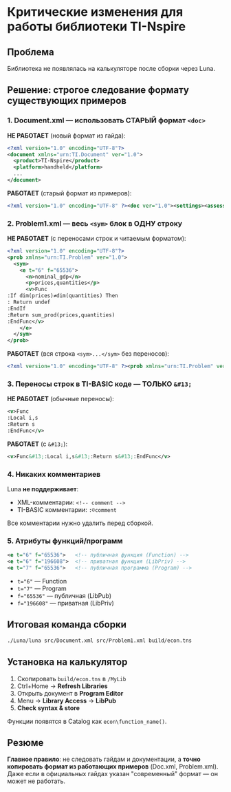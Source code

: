 # Критические изменения для работы библиотеки TI-Nspire

## Проблема
Библиотека не появлялась на калькуляторе после сборки через Luna.

## Решение: строгое следование формату существующих примеров

### 1. Document.xml — использовать СТАРЫЙ формат `<doc>`

**НЕ РАБОТАЕТ** (новый формат из гайда):
```xml
<?xml version="1.0" encoding="UTF-8"?>
<document xmlns="urn:TI.Document" ver="1.0">
  <product>TI-Nspire</product>
  <platform>handheld</platform>
  ...
</document>
```

**РАБОТАЕТ** (старый формат из примеров):
```xml
<?xml version="1.0" encoding="UTF-8" ?><doc ver="1.0"><settings><assessmentMode>0</assessmentMode><devapd>0</devapd>...</settings><nps>1</nps></doc>
```

### 2. Problem1.xml — весь `<sym>` блок в ОДНУ строку

**НЕ РАБОТАЕТ** (с переносами строк и читаемым форматом):
```xml
<?xml version="1.0" encoding="UTF-8"?>
<prob xmlns="urn:TI.Problem" ver="1.0">
  <sym>
    <e t="6" f="65536">
      <n>nominal_gdp</n>
      <p>prices,quantities</p>
      <v>Func
:If dim(prices)≠dim(quantities) Then
: Return undef
:EndIf
:Return sum_prod(prices,quantities)
:EndFunc</v>
    </e>
  </sym>
</prob>
```

**РАБОТАЕТ** (вся строка `<sym>...</sym>` без переносов):
```xml
<?xml version="1.0" encoding="UTF-8" ?><prob xmlns="urn:TI.Problem" ver="1.0"><sym><e t="6" f="65536"><n>nominal_gdp</n><p>prices,quantities</p><v>Func&#13;:If dim(prices)≠dim(quantities) Then&#13;: Return undef&#13;:EndIf&#13;:Return sum_prod(prices,quantities)&#13;:EndFunc</v></e></sym></prob>
```

### 3. Переносы строк в TI-BASIC коде — ТОЛЬКО `&#13;`

**НЕ РАБОТАЕТ** (обычные переносы):
```xml
<v>Func
:Local i,s
:Return s
:EndFunc</v>
```

**РАБОТАЕТ** (с `&#13;`):
```xml
<v>Func&#13;:Local i,s&#13;:Return s&#13;:EndFunc</v>
```

### 4. Никаких комментариев

Luna **не поддерживает**:
- XML-комментарии: `<!-- comment -->`
- TI-BASIC комментарии: `:©comment`

Все комментарии нужно удалить перед сборкой.

### 5. Атрибуты функций/программ

```xml
<e t="6" f="65536">   <!-- публичная функция (Function) -->
<e t="6" f="196608">  <!-- приватная функция (LibPriv) -->
<e t="7" f="65536">   <!-- публичная программа (Program) -->
```

- `t="6"` — Function
- `t="7"` — Program
- `f="65536"` — публичная (LibPub)
- `f="196608"` — приватная (LibPriv)

## Итоговая команда сборки

```bash
./Luna/luna src/Document.xml src/Problem1.xml build/econ.tns
```

## Установка на калькулятор

1. Скопировать `build/econ.tns` в `/MyLib`
2. Ctrl+Home → **Refresh Libraries**
3. Открыть документ в **Program Editor**
4. Menu → **Library Access** → **LibPub**
5. **Check syntax & store**

Функции появятся в Catalog как `econ\function_name()`.

## Резюме

**Главное правило**: не следовать гайдам и документации, а **точно копировать формат из работающих примеров** (Doc.xml, Problem.xml). Даже если в официальных гайдах указан "современный" формат — он может не работать.
